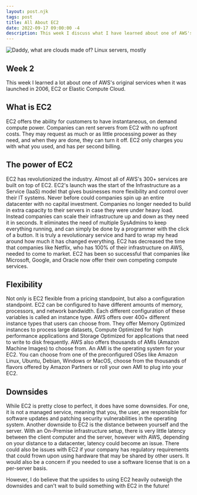 ```yaml
---
layout: post.njk
tags: post
title: All About EC2
date: 2022-09-17 09:00:00 -4
description: This week I discuss what I have learned about one of AWS's core services, EC2.
---
```

![Daddy, what are clouds made of? Linux servers, mostly](/images/week2/Week2-Clouds.jpg)

## Week 2
This week I learned a lot about one of AWS's original services when it was launched in 2006, EC2 or Elastic Compute Cloud.

## What is EC2
EC2 offers the ability for customers to have instantaneous, on demand compute power. Companies can rent servers from EC2 with no upfront costs. They may request as much or as little processing power as they need, and when they are done, they can turn it off. EC2 only charges you with what you used, and has per second billing.

## The power of EC2
EC2 has revolutionized the industry. Almost all of AWS's 300+ services are built on top of EC2. EC2's launch was the start of the Infrastructure as a Service (IaaS) model that gives businesses more flexibility and control over their IT systems. Never before could companies spin up an entire datacenter with no capital investment. Companies no longer needed to build in extra capacity to their servers in case they were under heavy load. Instead companies can scale their infrastructure up and down as they need it in seconds. It eliminates the need of multiple SysAdmins to keep everything running, and can simply be done by a programmer with the click of a button. It is truly a revolutionary service and hard to wrap my head around how much it has changed everything. EC2 has decreased the time that companies like Netflix, who has 100% of their infrastructure on AWS, needed to come to market. EC2 has been so successful that companies like Microsoft, Google, and Oracle now offer their own competing compute services. 

## Flexibility 
Not only is EC2 flexible from a pricing standpoint, but also a configuration standpoint. EC2 can be configured to have different amounts of memory, processors, and network bandwidth. Each different configuration of these variables is called an instance type. AWS offers over 400+ different instance types that users can choose from. They offer Memory Optimized instances to process large datasets, Compute Optimized for high performance applications and Storage Optimized for applications that need to write to disk frequently. AWS also offers thousands of AMIs (Amazon Machine Images) to choose from. An AMI is the operating system for your EC2. You can choose from one of the preconfigured OSes like Amazon Linux, Ubuntu, Debian, Windows or MacOS, choose from the thousands of flavors offered by Amazon Partners or roll your own AMI to plug into your EC2. 

## Downsides
While EC2 is pretty close to perfect, it does have some downsides. For one, it is not a managed service, meaning that you, the user, are responsible for software updates and patching security vulnerabilities in the operating system. Another downside to EC2 is the distance between yourself and the server. With an On-Premise infrastructure setup, there is very little latency between the client computer and the server, however with AWS, depending on your distance to a datacenter, latency could become an issue. There could also be issues with EC2 if your company has regulatory requirements that could frown upon using hardware that may be shared by other users. It would also be a concern if you needed to use a software license that is on a per-server basis.

However, I do believe that the upsides to using EC2 heavily outweigh the downsides and can't wait to build something with EC2 in the future!